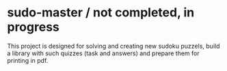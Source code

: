 # sudo-master / not completed, in progress
This project is designed for solving and creating new sudoku puzzels, build a library with such quizzes (task and answers) and prepare them for printing in pdf.
